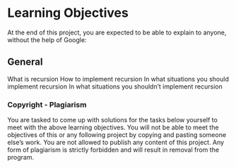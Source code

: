 # Learning Objectives
At the end of this project, you are expected to be able to explain to anyone, without the help of Google:

## General
What is recursion
How to implement recursion
In what situations you should implement recursion
In what situations you shouldn’t implement recursion

### Copyright - Plagiarism
You are tasked to come up with solutions for the tasks below yourself to meet with the above learning objectives.
You will not be able to meet the objectives of this or any following project by copying and pasting someone else’s work.
You are not allowed to publish any content of this project.
Any form of plagiarism is strictly forbidden and will result in removal from the program.
